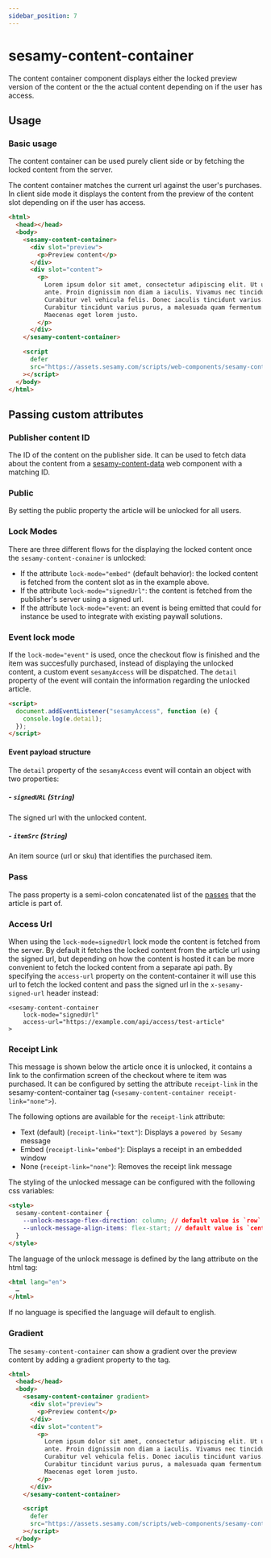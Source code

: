 ```yaml
---
sidebar_position: 7
---
```


# sesamy-content-container

The content container component displays either the locked preview version of the content or the the actual content depending on if the user has access.

## Usage

### Basic usage

The content container can be used purely client side or by fetching the locked content from the server.

The content container matches the current url against the user's purchases. In client side mode it displays the content from the preview of the content slot depending on if the user has access.

```html
<html>
  <head></head>
  <body>
    <sesamy-content-container>
      <div slot="preview">
        <p>Preview content</p>
      </div>
      <div slot="content">
        <p>
          Lorem ipsum dolor sit amet, consectetur adipiscing elit. Ut ut nunc
          ante. Proin dignissim non diam a iaculis. Vivamus nec tincidunt nisl.
          Curabitur vel vehicula felis. Donec iaculis tincidunt varius.
          Curabitur tincidunt varius purus, a malesuada quam fermentum eleifend.
          Maecenas eget lorem justo.
        </p>
      </div>
    </sesamy-content-container>

    <script
      defer
      src="https://assets.sesamy.com/scripts/web-components/sesamy-content-container.min.js"
    ></script>
  </body>
</html>
```

## Passing custom attributes

### Publisher content ID

The ID of the content on the publisher side. It can be used to fetch data about the content from a [sesamy-content-data](/docs/products/web-components/library/sesamy-content-data.md) web component with a matching ID.

### Public

By setting the public property the article will be unlocked for all users.

### Lock Modes

There are three different flows for the displaying the locked content once the `sesamy-content-conainer` is unlocked:

- If the attribute `lock-mode="embed"` (default behavior): the locked content is fetched from the content slot as in the example above.
- If the attribute `lock-mode="signedUrl"`: the content is fetched from the publisher's server using a signed url.
- If the attribute `lock-mode="event`: an event is being emitted that could for instance be used to integrate with existing paywall solutions.

### Event lock mode

If the `lock-mode="event"` is used, once the checkout flow is finished and the item was succesfully purchased, instead of displaying the unlocked content, a custom event `sesamyAccess` will be dispatched. The `detail` property of the event will contain the information regarding the unlocked article.

```html
<script>
  document.addEventListener("sesamyAccess", function (e) {
    console.log(e.detail);
  });
</script>
```

#### Event payload structure

The `detail` property of the `sesamyAccess` event will contain an object with two properties:

##### - `signedURL` (`String`)

The signed url with the unlocked content.

##### - `itemSrc` (`String`)

An item source (url or sku) that identifies the purchased item.

### Pass

The pass property is a semi-colon concatenated list of the [passes](/docs/integration/indexing/passes.md) that the article is part of.

### Access Url

When using the `lock-mode=signedUrl` lock mode the content is fetched from the server. By default it fetches the locked content from the article url using the signed url, but depending on how the content is hosted it can be more convenient to fetch the locked content from a separate api path. By specifying the `access-url` property on the content-container it will use this url to fetch the locked content and pass the signed url in the `x-sesamy-signed-url` header instead:

```
<sesamy-content-container
    lock-mode="signedUrl"
    access-url="https://example.com/api/access/test-article"
>
```

### Receipt Link

This message is shown below the article once it is unlocked, it contains a link to the confirmation screen of the checkout where te item was purchased.
It can be configured by setting the attribute `receipt-link` in the sesamy-content-container tag (`<sesamy-content-container receipt-link="none">`).

The following options are available for the `receipt-link` attribute:

- Text (default) (`receipt-link="text"`): Displays a `powered by Sesamy` message
- Embed (`receipt-link="embed"`): Displays a receipt in an embedded window
- None (`receipt-link="none"`): Removes the receipt link message

The styling of the unlocked message can be configured with the following css variables:

```html
<style>
  sesamy-content-container {
    --unlock-message-flex-direction: column; // default value is `row`
    --unlock-message-align-items: flex-start; // default value is `center`
  }
</style>
```

The language of the unlock message is defined by the lang attribute on the html tag:

```html
<html lang="en">
  …
</html>
```

If no language is specified the language will default to english.

### Gradient

The `sesamy-content-container` can show a gradient over the preview content by adding a gradient property to the tag.

```html
<html>
  <head></head>
  <body>
    <sesamy-content-container gradient>
      <div slot="preview">
        <p>Preview content</p>
      </div>
      <div slot="content">
        <p>
          Lorem ipsum dolor sit amet, consectetur adipiscing elit. Ut ut nunc
          ante. Proin dignissim non diam a iaculis. Vivamus nec tincidunt nisl.
          Curabitur vel vehicula felis. Donec iaculis tincidunt varius.
          Curabitur tincidunt varius purus, a malesuada quam fermentum eleifend.
          Maecenas eget lorem justo.
        </p>
      </div>
    </sesamy-content-container>

    <script
      defer
      src="https://assets.sesamy.com/scripts/web-components/sesamy-content-container.min.js"
    ></script>
  </body>
</html>
```
